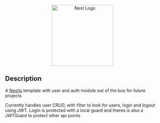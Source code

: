 <p align="center">
  <a href="http://nestjs.com/" target="blank"><img src="https://nestjs.com/img/logo-small.svg" width="200" alt="Nest Logo" /></a>
</p>


## Description

A [Nestjs](https://github.com/nestjs/nest) template with user and auth module out of the box for future projects

Currently handles user CRUD, with filter to look for users, login and logout using JWT. 
Login is protected with a local guard and theres is also a JWTGuard to protect other api points
